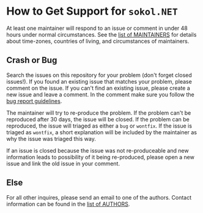 # How to Get Support for `sokol.NET`

At least one maintainer will respond to an issue or comment in under 48 hours under normal circumstances. See the [list of MAINTAINERS](https://github.com/lithiumtoast/Sokol.NET/blob/develop/MAINTAINERS.md) for details about time-zones, countries of living, and circumstances of maintainers.

## Crash or Bug

Search the issues on this repository for your problem (don't forget closed issues!). If you found an existing issue that matches your problem, please comment on the issue. If you can't find an existing issue, please create a new issue and leave a comment. In the comment make sure you follow the [bug report guidelines](https://github.com/lithiumtoast/Sokol.NET/blob/develop/.github/ISSUE_TEMPLATE/bug_report.md).

The maintainer will try to re-produce the problem. If the problem can't be reproduced after 30 days, the issue will be closed. If the problem can be reproduced, the issue will triaged as either a `bug` or `wontfix`. If the issue is triaged as `wontfix`, a short explanation will be included by the maintainer as why the issue was triaged this way.

If an issue is closed because the issue was not re-produceable and new information leads to possibility of it being re-produced, please open a new issue and link the old issue in your comment.

## Else

For all other inquires, please send an email to one of the authors. Contact information can be found in the [list of AUTHORS](https://github.com/lithiumtoast/Sokol.NET/blob/develop/AUTHORS.md).
